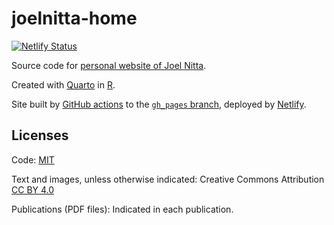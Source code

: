 # joelnitta-home

[![Netlify Status](https://api.netlify.com/api/v1/badges/4dec3009-d025-4fdf-b25e-76e98b2f34e1/deploy-status)](https://app.netlify.com/sites/laughing-cray-e2c0db/deploys)

Source code for [personal website of Joel Nitta](https://www.joelnitta.com).

Created with [Quarto](https://quarto.org/) in [R](https://www.r-project.org/). 

Site built by [GitHub actions](.github/workflows/build_site.yml) to the [`gh_pages` branch](https://github.com/joelnitta/joelnitta-home/tree/gh-pages), deployed by [Netlify](https://www.netlify.com/).

## Licenses

Code: [MIT](LICENSE)

Text and images, unless otherwise indicated: Creative Commons Attribution [CC BY 4.0](https://creativecommons.org/licenses/by/4.0/legalcode)

Publications (PDF files): Indicated in each publication.
